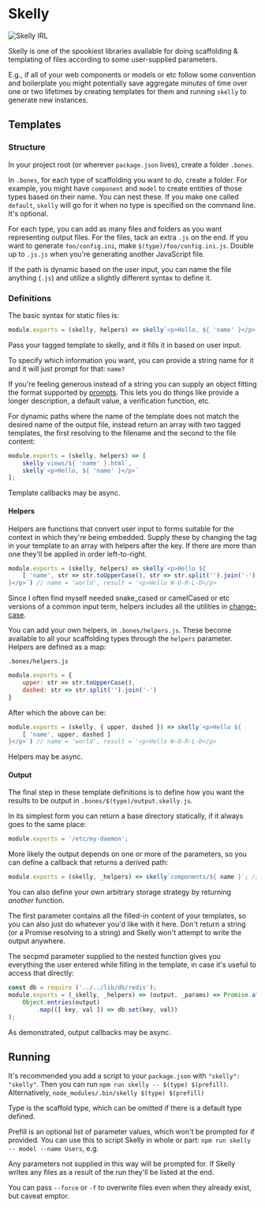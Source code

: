 # Skelly

![Skelly IRL](https://i.imgur.com/zRc3gpy.gif)

Skelly is one of the spookiest libraries available for doing scaffolding & templating of files according to some user-supplied parameters.

E.g., if all of your web components or models or etc follow some convention and boilerplate you might potentially save aggregate _minutes_ of time over one or two lifetimes by creating templates for them and running `skelly` to generate new instances.

## Templates
### Structure
In your project root (or wherever `package.json` lives), create a folder `.bones`.

In `.bones`, for each type of scaffolding you want to do, create a folder. For example, you might have `component` and `model` to create entities of those types based on their name. You can nest these. If you make one called `default`, `skelly` will go for it when no type is specified on the command line. It's optional.

For each type, you can add as many files and folders as you want representing output files. For the files, tack an extra `.js` on the end. If you want to generate `foo/config.ini`, make `$(type)/foo/config.ini.js`. Double up to `.js.js` when you're generating another JavaScript file.

If the path is dynamic based on the user input, you can name the file anything (`.js`) and utilize a slightly different syntax to define it.

### Definitions
The basic syntax for static files is:

```javascript
module.exports = (skelly, helpers) => skelly`<p>Hello, ${ 'name' }</p>`;
```

Pass your tagged template to skelly, and it fills it in based on user input.

To specify which information you want, you can provide  a string name for it and it will just prompt for that: `name?`

If you're feeling generous instead of a string you can supply an object fitting the format supported by [prompts](https://github.com/terkelg/prompts). This lets you do things like provide a longer description, a default value, a verification function, etc.

For dynamic paths where the name of the template does not match the desired name of the output file, instead return an array with two tagged templates, the first resolving to the filename and the second to the file content:
```javascript
module.exports = (skelly, helpers) => [
	skelly`views/${ 'name' }.html`,
	skelly`<p>Hello, ${ 'name' }</p>`
];
```
Template callbacks may be async.

#### Helpers
Helpers are functions that convert user input to forms suitable for the context in which they're being embedded. Supply these by changing the tag in your template to an array with helpers after the key. If there are more than one they'll be applied in order left-to-right.

```javascript
module.exports = (skelly, helpers) => skelly`<p>Hello ${
	[ 'name', str => str.toUpperCase(), str => str.split('').join('-') ]
}</p>`) // name = 'world', result = '<p>Hello W-O-R-L-D</p>
```

Since I often find myself needed snake_cased or camelCased or etc versions of a common input term, helpers includes all the utilities in [change-case](https://github.com/blakeembrey/change-case).

You can add your own helpers, in `.bones/helpers.js`. These become available to all your scaffolding types through the `helpers` parameter. Helpers are defined as a map:

`.bones/helpers.js`
```javascript
module.exports = {
	upper: str => str.toUpperCase(),
	dashed: str => str.split('').join('-')
}
```
After which the above can be:
```javascript
module.exports = (skelly, { upper, dashed }) => skelly`<p>Hello ${
	[ 'name', upper, dashed ]
}</p>`) // name = 'world', result = '<p>Hello W-O-R-L-D</p>
```

Helpers may be async.

#### Output
The final step in these template definitions is to define how you want the results to be output in `.bones/$(type)/output.skelly.js`.

In its simplest form you can return a base directory statically, if it always goes to the same place:
```javascript
module.exports = '/etc/my-daemon';
```

More likely the output depends on one or more of the parameters, so you can define a callback that returns a derived path:
```javascript
module.exports = (skelly, _helpers) => skelly`components/${ name }`; // relative to your package.json
```

You can also define your own arbitrary storage strategy by returning _another_ function.

The first parameter contains all the filled-in content of your templates, so you can also just do whatever you'd like with it here. Don't return a string (or a Promise resolving to a string) and Skelly won't attempt to write the output anywhere.

The secpmd parameter supplied to the nested function gives you everything the user entered while filling in the template, in case it's useful to access that directly:
```javascript
const db = require ('../../lib/db/redis');
module.exports = (_skelly, _helpers) => (output, _params) => Promise.all(
	Object.entries(output)
		.map(([ key, val ]) => db.set(key, val))
);
```

As demonstrated, output callbacks may be async.

## Running
It's recommended you add a script to your `package.json` with `"skelly": "skelly"`. Then you can run `npm run skelly -- $(type) $(prefill)`. Alternatively, `node_modules/.bin/skelly $(type) $(prefill)`

Type is the scaffold type, which can be omitted if there is a default type defined.

Prefill is an optional list of parameter values, which won't be prompted for if provided. You can use this to script Skelly in whole or part: `npm run skelly -- model --name Users`, e.g.

Any parameters not supplied in this way will be prompted for. If Skelly writes any files as a result of the run they'll be listed at the end.

You can pass `--force` or `-f` to overwrite files even when they already exist, but caveat emptor.

